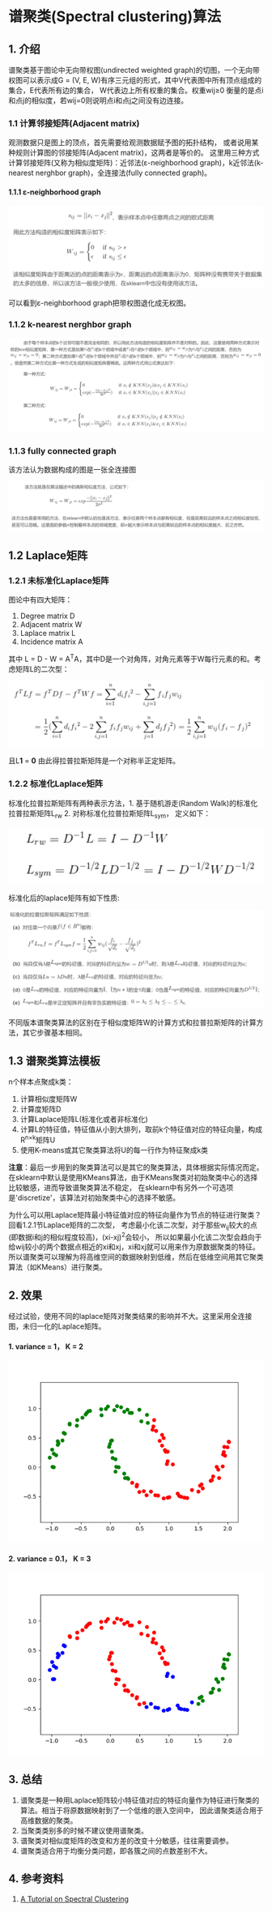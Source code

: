 # 谱聚类(Spectral clustering)算法
## 1. 介绍
谱聚类基于图论中无向带权图(undirected weighted graph)的切图，一个无向带权图可以表示成G = (V, E, W)有序三元组的形式，其中V代表图中所有顶点组成的集合，E代表所有边的集合，
W代表边上所有权重的集合。权重wij≥0 衡量的是点i和点j的相似度，若wij=0则说明点i和点j之间没有边连接。

### 1.1 计算邻接矩阵(Adjacent matrix)
观测数据只是图上的顶点，首先需要给观测数据赋予图的拓扑结构，
或者说用某种规则计算图的邻接矩阵(Adjacent matrix)，这两者是等价的。
这里用三种方式计算邻接矩阵(又称为相似度矩阵)：近邻法(ε-neighborhood graph)，k近邻法(k-nearest nerghbor graph)，全连接法(fully connected graph)。

#### 1.1.1 ε-neighborhood graph

![ε-neighborhood graph](../resources/Spectral_clustering/SC_episilon.jpg)

可以看到ε-neighborhood graph把带权图退化成无权图。

### 1.1.2 k-nearest nerghbor graph

![k-nearest nerghbor graph](../resources/Spectral_clustering/SC_K_neighbour.jpg)

### 1.1.3 fully connected graph

该方法认为数据构成的图是一张全连接图

![fully connected graph](../resources/Spectral_clustering/SC_fully_connect.jpg)

## 1.2 Laplace矩阵

### 1.2.1 未标准化Laplace矩阵
图论中有四大矩阵：
1. Degree matrix D
2. Adjacent matrix W
3. Laplace matrix L
4. Incidence matrix A

其中 L = D - W = A<sup>T</sup>A，其中D是一个对角阵，对角元素等于W每行元素的和。考虑矩阵L的二次型：

![laplace quadratic form](../resources/Spectral_clustering/laplace_quadratic.jpg)

且L**1** = **0** 由此得拉普拉斯矩阵是一个对称半正定矩阵。

### 1.2.2 标准化Laplace矩阵

标准化拉普拉斯矩阵有两种表示方法，1. 基于随机游走(Random Walk)的标准化拉普拉斯矩阵L<sub>rw</sub> 2. 对称标准化拉普拉斯矩阵L<sub>sym</sub>，
定义如下：

![normalize laplace](../resources/Spectral_clustering/laplace_normalize.jpg)

标准化后的laplace矩阵有如下性质:

![attribute](../resources/Spectral_clustering/laplace_normalize_attribute.jpg)

不同版本谱聚类算法的区别在于相似度矩阵W的计算方式和拉普拉斯矩阵的计算方法，其它步骤基本相同。

## 1.3 谱聚类算法模板
n个样本点聚成k类：
1. 计算相似度矩阵W
2. 计算度矩阵D
3. 计算Laplace矩阵L(标准化或者非标准化)
4. 计算L的特征值，特征值从小到大排列，取前k个特征值对应的特征向量，构成R<sup>n×k</sup>矩阵U
5. 使用K-means或其它聚类算法将U的每一行作为特征聚成k类

**注意**：最后一步用到的聚类算法可以是其它的聚类算法，具体根据实际情况而定。在sklearn中默认是使用KMeans算法，由于KMeans聚类对初始聚类中心的选择比较敏感，进而导致谱聚类算法不稳定，
在sklearn中有另外一个可选项是'discretize'，该算法对初始聚类中心的选择不敏感。

为什么可以用Laplace矩阵最小特征值对应的特征向量作为节点的特征进行聚类？回看1.2.1节Laplace矩阵的二次型，
考虑最小化该二次型，对于那些w<sub>ij</sub>较大的点(即数据i和j的相似程度较高)，(xi-xj)<sup>2</sup>会较小，
所以如果最小化该二次型会趋向于给wij较小的两个数据点相近的xi和xj，xi和xj就可以用来作为原数据聚类的特征。
所以谱聚类可以理解为将高维空间的数据映射到低维，然后在低维空间用其它聚类算法（如KMeans）进行聚类。


## 2. 效果

经过试验，使用不同的laplace矩阵对聚类结果的影响并不大。这里采用全连接图，未归一化的Laplace矩阵。

#### 1. variance = 1， K = 2

![SC_2](../result/Spectral_clustering/SC_2.png)

#### 2. variance = 0.1， K = 3

![SC_3](../result/Spectral_clustering/SC_3.png)

##  3. 总结
1. 谱聚类是一种用Laplace矩阵较小特征值对应的特征向量作为特征进行聚类的算法。相当于将原数据映射到了一个低维的嵌入空间中，
因此谱聚类适合用于高维数据的聚类。
2. 当聚类类别多的时候不建议使用谱聚类。
3. 谱聚类对相似度矩阵的改变和方差的改变十分敏感，往往需要调参。
4. 谱聚类适合用于均衡分类问题，即各簇之间的点数差别不大。


##  4. 参考资料
1. [A Tutorial on Spectral Clustering](http://yaroslavvb.com/papers/luxburg-tutorial.pdf)











